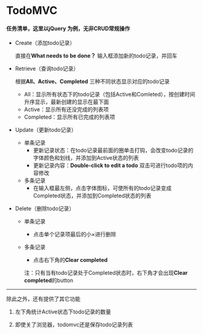 # TodoMVC

#### 任务清单，这里以jQuery 为例，无非CRUD常规操作

- Create（添加todo记录）

  直接在**What needs to be done？** 输入框添加新的todo记录，并回车

- Retrieve（查询todo记录）

  根据**All、Active、Completed** 三种不同状态显示对应的todo记录

  - All：显示所有状态下的todo记录（包括Active和Comleted），按创建时间升序显示，最新创建的显示在最下面
  - Active：显示所有还没完成的列表项
  - Completed：显示所有已完成的列表项

- Update（更新todo记录）

  - 单条记录
    - 更新记录状态：在todo记录最前面的圈单击打钩，会改变todo记录的字体颜色和划线，并添加到Active状态的列表
    - 更新记录内容：**Double-click to edit a todo**  双击可进行todo项的内容修改
  - 多条记录
    - 在输入框最左侧，点击字体图标，可使所有的todo记录变成Completed状态，并添加到Completed状态的列表

- Delete（删除todo记录）

  - 单条记录

    - 点击单个记录项最后的小×进行删除

  - 多条记录

    - 点击右下角的**Clear completed**

    注：只有当有todo记录处于Completed状态时，右下角才会出现**Clear completed**的button


------



除此之外，还有提供了其它功能

1. 左下角统计Active状态下todo记录的数量

2. 即使关了浏览器，todomvc还是保存todo记录列表
